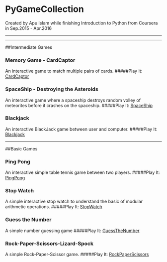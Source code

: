 # PyGameCollection

Created by Apu Islam while finishing Introduction to Python from Coursera in Sep.2015 - Apr.2016

---
---

##Intermediate Games

### Memory Game - CardCaptor
An interactive game to match multiple pairs of cards.
#####Play It: [CardCaptor](http://www.codeskulptor.org/#user47_i1HmrwqhNFciqFy.py)

### SpaceShip - Destroying the Asteroids
An interactive game where a spaceship destroys random volley of meteorites before it crashes on the spaceship.
#####Play It: [SpaceShip](http://www.codeskulptor.org/#user47_P67BNn0mx7GwxJ0.py)

### Blackjack
An interactive BlackJack game between user and computer.
#####Play It: [Blackjack](http://www.codeskulptor.org/#user47_SmEMOR1Oz23CzYT.py)

---

##Basic Games

###  Ping Pong
An interactive simple table tennis game between two players.
#####Play It: [PingPong](http://www.codeskulptor.org/#user47_TaTRaKGsnxkgYpm.py)

###  Stop Watch
A simple interactive stop watch to understand the basic of modular arithmetic operations.
#####Play It: [StopWatch](http://www.codeskulptor.org/#user47_L62YisLKKPm2dXe.py)

###  Guess the Number
A simple number guessing game
#####Play It: [GuessTheNumber](http://www.codeskulptor.org/#user47_rxmFqO3WF3SBm7J.py)

###  Rock-Paper-Scissors-Lizard-Spock
A simple Rock-Paper-Scissor game.
#####Play It: [RockPaperScissors](http://www.codeskulptor.org/#user47_5U1TfquE7155pMR.py)

